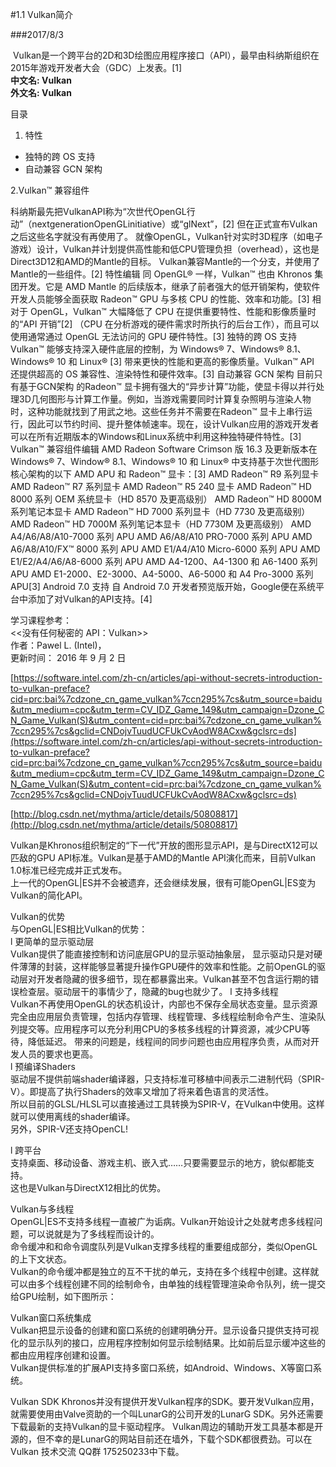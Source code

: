 #1.1 Vulkan简介


###2017/8/3 


&nbsp;Vulkan是一个跨平台的2D和3D绘图应用程序接口（API），最早由科纳斯组织在2015年游戏开发者大会（GDC）上发表。[1]    
**中文名: Vulkan**     
**外文名: Vulkan**


目录  
1.  特性  
- 独特的跨 OS 支持   
- 自动兼容 GCN 架构  
 
2.Vulkan™ 兼容组件 





<span>   科纳斯最先把VulkanAPI称为“次世代OpenGL行动”（nextgenerationOpenGLinitiative）或“glNext”，[2]  但在正式宣布Vulkan之后这些名字就没有再使用了。 
就像OpenGL，Vulkan针对实时3D程序（如电子游戏）设计，Vulkan并计划提供高性能和低CPU管理负担（overhead），这也是Direct3D12和AMD的Mantle的目标。
Vulkan兼容Mantle的一个分支，并使用了Mantle的一些组件。[2] 
特性编辑
同 OpenGL® 一样，Vulkan™ 也由 Khronos 集团开发。它是 AMD Mantle 的后续版本，继承了前者强大的低开销架构，使软件开发人员能够全面获取 Radeon™ GPU 与多核 CPU 的性能、效率和功能。[3] 
相对于 OpenGL，Vulkan™ 大幅降低了 CPU 在提供重要特性、性能和影像质量时的“API 开销”[2]  （CPU 在分析游戏的硬件需求时所执行的后台工作），而且可以使用通常通过 OpenGL 无法访问的 GPU 硬件特性。[3] 
独特的跨 OS 支持
Vulkan™ 能够支持深入硬件底层的控制，为 Windows® 7、Windows® 8.1、Windows® 10 和 Linux® [3]  带来更快的性能和更高的影像质量。Vulkan™ API 还提供超高的 OS 兼容性、渲染特性和硬件效率。[3] 
自动兼容 GCN 架构
目前只有基于GCN架构 的Radeon™ 显卡拥有强大的“异步计算”功能，使显卡得以并行处理3D几何图形与计算工作量。例如，当游戏需要同时计算复杂照明与渲染人物时，这种功能就找到了用武之地。这些任务并不需要在Radeon™ 显卡上串行运行，因此可以节约时间、提升整体帧速率。现在，设计Vulkan应用的游戏开发者可以在所有近期版本的Windows和Linux系统中利用这种独特硬件特性。[3] 
Vulkan™ 兼容组件编辑
AMD Radeon Software Crimson 版 16.3 及更新版本在 Windows® 7、Window® 8.1、Windows® 10 和 Linux® 中支持基于次世代图形核心架构的以下 AMD APU 和 Radeon™ 显卡：[3] 
AMD Radeon™ R9 系列显卡
AMD Radeon™ R7 系列显卡
AMD Radeon™ R5 240 显卡
AMD Radeon™ HD 8000 系列 OEM 系统显卡（HD 8570 及更高级别）
AMD Radeon™ HD 8000M 系列笔记本显卡
AMD Radeon™ HD 7000 系列显卡（HD 7730 及更高级别）
AMD Radeon™ HD 7000M 系列笔记本显卡（HD 7730M 及更高级别）
AMD A4/A6/A8/A10-7000 系列 APU
AMD A6/A8/A10 PRO-7000 系列 APU
AMD A6/A8/A10/FX™ 8000 系列 APU
AMD E1/A4/A10 Micro-6000 系列 APU
AMD E1/E2/A4/A6/A8-6000 系列 APU
AMD A4-1200、A4-1300 和 A6-1400 系列 APU
AMD E1-2000、E2-3000、A4-5000、A6-5000 和 A4 Pro-3000 系列 APU[3] 
Android 7.0 支持
自 Android 7.0 开发者预览版开始，Google便在系统平台中添加了对Vulkan的API支持。[4] 


学习课程参考：  
<<没有任何秘密的 API：Vulkan>>  
作者：Pawel L. (Intel)，  
更新时间： 2016 年 9 月 2 日  
>>
[https://software.intel.com/zh-cn/articles/api-without-secrets-introduction-to-vulkan-preface?cid=prc:bai%7cdzone_cn_game_vulkan%7ccn295%7cs&utm_source=baidu&utm_medium=cpc&utm_term=CV_IDZ_Game_149&utm_campaign=Dzone_CN_Game_Vulkan(S)&utm_content=cid=prc:bai%7cdzone_cn_game_vulkan%7ccn295%7cs&gclid=CNDojvTuudUCFUkCvAodW8ACxw&gclsrc=ds](https://software.intel.com/zh-cn/articles/api-without-secrets-introduction-to-vulkan-preface?cid=prc:bai%7cdzone_cn_game_vulkan%7ccn295%7cs&utm_source=baidu&utm_medium=cpc&utm_term=CV_IDZ_Game_149&utm_campaign=Dzone_CN_Game_Vulkan(S)&utm_content=cid=prc:bai%7cdzone_cn_game_vulkan%7ccn295%7cs&gclid=CNDojvTuudUCFUkCvAodW8ACxw&gclsrc=ds)





[http://blog.csdn.net/mythma/article/details/50808817](http://blog.csdn.net/mythma/article/details/50808817)

Vulkan是Khronos组织制定的“下一代”开放的图形显示API，是与DirectX12可以匹敌的GPU API标准。Vulkan是基于AMD的Mantle API演化而来，目前Vulkan 1.0标准已经完成并正式发布。    
上一代的OpenGL|ES并不会被遗弃，还会继续发展，很有可能OpenGL|ES变为Vulkan的简化API。   
 
Vulkan的优势  
与OpenGL|ES相比Vulkan的优势：  
l  更简单的显示驱动层  
Vulkan提供了能直接控制和访问底层GPU的显示驱动抽象层， 显示驱动只是对硬件薄薄的封装，这样能够显著提升操作GPU硬件的效率和性能。之前OpenGL的驱动层对开发者隐藏的很多细节，现在都暴露出来。Vulkan甚至不包含运行期的错误检查层。驱动层干的事情少了，隐藏的bug也就少了。
l  支持多线程  
Vulkan不再使用OpenGL的状态机设计，内部也不保存全局状态变量。显示资源完全由应用层负责管理，包括内存管理、线程管理、多线程绘制命令产生、渲染队列提交等。应用程序可以充分利用CPU的多核多线程的计算资源，减少CPU等待，降低延迟。 带来的问题是，线程间的同步问题也由应用程序负责，从而对开发人员的要求也更高。  
l  预编译Shaders      
驱动层不提供前端shader编译器，只支持标准可移植中间表示二进制代码（SPIR-V）。即提高了执行Shaders的效率又增加了将来着色语言的灵活性。  
所以目前的GLSL/HLSL可以直接通过工具转换为SPIR-V，在Vulkan中使用。这样就可以使用离线的shader编译。  
 另外，SPIR-V还支持OpenCL!    
 
l  跨平台   
支持桌面、移动设备、游戏主机、嵌入式……只要需要显示的地方，貌似都能支持。  
这也是Vulkan与DirectX12相比的优势。  
   
Vulkan与多线程  
OpenGL|ES不支持多线程一直被广为诟病。Vulkan开始设计之处就考虑多线程问题，可以说就是为了多线程而设计的。  
命令缓冲和和命令调度队列是Vulkan支撑多线程的重要组成部分，类似OpenGL的上下文状态。  
Vulkan的命令缓冲都是独立的互不干扰的单元，支持在多个线程中创建。这样就可以由多个线程创建不同的绘制命令，由单独的线程管理渲染命令队列，统一提交给GPU绘制，如下图所示：  
 
 
Vulkan窗口系统集成  
Vulkan把显示设备的创建和窗口系统的创建明确分开。显示设备只提供支持可视化的显示队列的接口，应用程序控制如何显示绘制结果。比如前后显示缓冲这些的都由应用程序创建和设置。  
Vulkan提供标准的扩展API支持多窗口系统，如Android、Windows、X等窗口系统。  
 
Vulkan SDK 
Khronos并没有提供开发Vulkan程序的SDK。要开发Vulkan应用，就需要使用由Valve资助的一个叫LunarG的公司开发的LunarG SDK。另外还需要下载最新的支持Vulkan的显卡驱动程序。 
Vulkan周边的辅助开发工具基本都是开源的，但不幸的是LunarG的网站目前还在墙外，下载个SDK都很费劲。可以在 Vulkan 技术交流 QQ群   175250233中下载。  